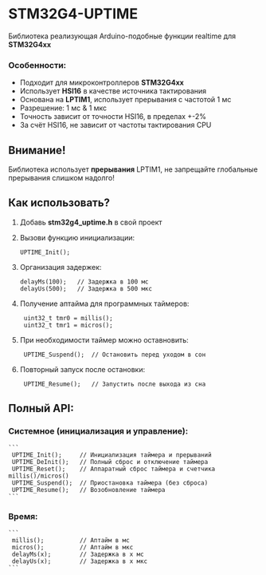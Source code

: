 # STM32G4-UPTIME
Библиотека реализующая Arduino-подобные функции realtime для **STM32G4xx**

### Особенности:
- Подходит для микроконтроллеров **STM32G4xx**
- Использует **HSI16** в качестве источника тактирования
- Основана на **LPTIM1**, использует прерывания с частотой 1 мс
- Разрешение: 1 мс & 1 мкс
- Точность зависит от точности HSI16, в пределах +-2%
- За счёт HSI16, не зависит от частоты тактирования CPU

## Внимание!
Библиотека использует **прерывания** LPTIM1,
не запрещайте глобальные прерывания слишком надолго!

## Как использовать?
1. Добавь **stm32g4_uptime.h** в свой проект 
2. Вызови функцию инициализации:
	```
    UPTIME_Init(); 
    ``` 
3. Организация задержек:
	```
	delayMs(100);	// Задержка в 100 мс			
	delayUs(500);	// Задержка в 500 мкс
    ```

4. Получение аптайма для программных таймеров:
	```
	 uint32_t tmr0 = millis();
	 uint32_t tmr1 = micros();
    ```
5. При необходимости таймер можно оставновить:
	```
	 UPTIME_Suspend();	// Остановить перед уходом в сон
    ```
6. Повторный запуск после остановки:
	```
	 UPTIME_Resume();	// Запустить после выхода из сна
    ```	
	
## Полный API:
### Системное (инициализация и управление):
	```
	 UPTIME_Init();		// Инициализация таймера и прерываний
	 UPTIME_DeInit();	// Полный сброс и отключение таймера
	 UPTIME_Reset();	// Аппаратный сброс таймера и счетчика millis()/micros()
	 UPTIME_Suspend();	// Приостановка таймера (без сброса)
	 UPTIME_Resume();	// Возобновление таймера
    ```
### Время:
	```
	 millis();			// Аптайм в мс
	 micros();			// Аптайм в мкс
	 delayMs(x);		// Задержка в х мс
	 delayUs(x);		// Задержка в х мкс
    ```

	

